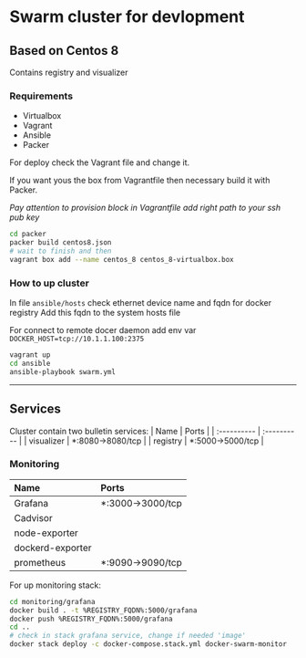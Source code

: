 # Swarm cluster for devlopment
## Based on Centos 8

Contains registry and visualizer

### Requirements
 - Virtualbox
 - Vagrant
 - Ansible
 - Packer

For deploy check the Vagrant file and change it.

If you want yous the box from Vagrantfile then necessary build it with Packer.

*Pay attention to provision block in Vagrantfile add right path to your ssh pub key*

```sh
cd packer
packer build centos8.json
# wait to finish and then
vagrant box add --name centos_8 centos_8-virtualbox.box
```

### How to up cluster

In file `ansible/hosts` check ethernet device name and fqdn for docker registry
Add this fqdn to the system hosts file

For connect to remote docer daemon add env var `DOCKER_HOST=tcp://10.1.1.100:2375`

```sh
vagrant up
cd ansible
ansible-playbook swarm.yml 
```

---

## Services

Cluster contain two bulletin services:
 | Name | Ports |
 | :----------   | :---------- |
 | visualizer    |    *:8080->8080/tcp |
 | registry      |    *:5000->5000/tcp |

### Monitoring

 | Name | Ports |
 | :----------   | :---------- |
 | Grafana        |   *:3000->3000/tcp |
 | Cadvisor        |  |
 | node-exporter  |  |
 | dockerd-exporter | |
 | prometheus       | *:9090->9090/tcp |

For up monitoring stack:
```sh
cd monitoring/grafana
docker build . -t %REGISTRY_FQDN%:5000/grafana
docker push %REGISTRY_FQDN%:5000/grafana
cd ..
# check in stack grafana service, change if needed 'image'
docker stack deploy -c docker-compose.stack.yml docker-swarm-monitor
```
